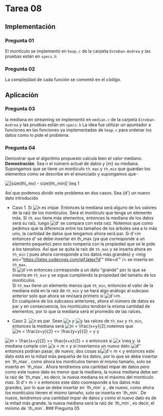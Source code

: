 # Tarea 08
## Implementación

### Pregunta 01
El montículo se implementó en `heap.c` de la carpeta `Esteban-Andrea` y las pruebas están en `specs.h`

### Pregunta 02
La complejidad de cada función se comentó en el código.

## Aplicación 

### Pregunta 03
la mediana en streaming se implementó en `median.c` de la carpeta `Esteban-Andrea` y las pruebas están en `specs.h`
La idea fue utilizar un apuntador a funciones en las funciones ya implementadas de `heap.c` para ordenar los datos como lo pide el problema.

### Pregunta 04
Demostrar que el algoritmo propuesto calcula bien el valor mediano.  
**Demostración**. Sea n el número actual de datos y {m} su mediana. Supongamos que se tiene un montículo `th_max` y `th_min` que guardan los elementos como se describe en el enunciado y supongamos que⋅⋅

<img src="https://latex.codecogs.com/gif.latex?|size(th\_mx)&space;-&space;size(th\_min)|&space;\leq&space;1" title="|size(th\_mx) - size(th\_min)| \leq 1" />

Así que podemos dividir este problema en dos casos. Sea {d'} un nuevo dato introducido
* Caso 1. Si <img src="https://latex.codecogs.com/gif.latex?n" title="n" /> es impar. Entonces la mediana será alguno de los valores de la raíz de los montículos. Será el montículo que tenga un elemento más.
Si `th_max` tiene más elementos, entonces la mediana de los datos será su raíz, luego <img src="https://latex.codecogs.com/gif.latex?d'" title="d'" /> se compara con esta raíz.   Notemos que como pedimos que la diferencia entre los tamaños de los árboles sea a lo más uno, la cantidad de datos que tengamos ahora será par.
Si d'<m entonces d' se debe insertar en th_max (ya que corresponde a un elemento pequeño) pero esto rompería con la propiedad que se le pide a los tamaños.
Así que se quita la raíz de `th_max` y se inserta ahora en `th_min` ( pues ahora corresponde a los datos más grandes) y <img src="https://latex.codecogs.com/gif.latex?d'" title=d'" /> se inserta en `th_max`.  
Si <img src="https://latex.codecogs.com/gif.latex?d'>m" title="d'>m" /> entonces corresponde a un dato "grande" por lo que se inserta en `th_min` y se sigue cumpliendo la propiedad del tamaño de los montículos.  
Si `th_max` tiene un elemento menos que `th_min`, entonces el valor de la mediana está en la raíz de `th_min` y se hará algo análogo al subcaso anterior solo que ahora se revisará primero si <img src="https://latex.codecogs.com/gif.latex?d'>m" title="d'>m" />.  
En cualquiera de los subcasos anteriores, ahora el número de datos es par y en consecuencia, los montículos tendrán la misma cantidad de elementos, por lo que la mediana será 
el promedio de las raíces.  

* Caso 2. <img src="https://latex.codecogs.com/gif.latex?n" title="n" /> es par. Sean <img src="https://latex.codecogs.com/gif.latex?x" title="x" /> y <img src="https://latex.codecogs.com/gif.latex?y" title="y" /> las raíces de `th_max` y `th_min`, entonces la mediana será <img src="https://latex.codecogs.com/gif.latex?m&space;=&space;\frac{x&plus;y}{2}" title="m = \frac{x+y}{2}" />.notemos que  
<img src="https://latex.codecogs.com/gif.latex?m&space;=&space;\frac{x&plus;y}{2}&space;<=&space;\frac{y&plus;y}{2}&space;=&space;y" title="m = \frac{x+y}{2} <= \frac{y+y}{2} = y" /> y 
<img src="https://latex.codecogs.com/gif.latex?m&space;=&space;\frac{x&plus;y}{2}&space;>=&space;\frac{x&plus;x}{2}&space;=&space;x" title="m = \frac{x+y}{2} >= \frac{x+x}{2} = x" />
entonces si <img src="https://latex.codecogs.com/gif.latex?x&space;\neq&space;y" title="x \neq y" />.  la mediana cumple con  
<img src="https://latex.codecogs.com/gif.latex?x&space;<&space;m&space;<&space;y" title="x < m < y" />  
si insertamos un nuevo dato <img src="https://latex.codecogs.com/gif.latex?d'" title="d'" />' entonces podrían pasar, de nuevo, dos cosas  
si<img src="https://latex.codecogs.com/gif.latex?d'<&space;m&space;<&space;y" title="d'< m < y" /> entonces este dato está en la mitad más pequeña de los datos, por lo que se debe insertar en `th_max`, como ahora los montículos tienen el mismo tamaño, solo se inserta en `th_max`.   
Ahora tendremos una cantidad impar de datos pero como este nuevo dato es menor que la mediana, la nueva mediana debe ser la raíz de `th_max`, es decir, la nueva mediana es el máximo del montículo max.
Si d'> m > x entonces este dato cooresponde a los datos más grandes,´por lo que se debe insertar en `th_min` y , de nuevo, como ahora los montículos tienen el mismo tamaño,
solo se inserta en `th_min`. De nuevo, tendremos una cantidad impar de datos y como el nuevo dato es de la mitad más grande, la nueva mediana será la raíz de `th_min`, es decir, 
el mínimo de `th_min`.
### Pregunta 05
